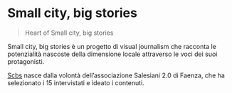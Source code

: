 # Small city, big stories

> Heart of Small city, big stories

Small city, big stories è un progetto di visual journalism che racconta le potenzialità nascoste della dimensione locale attraverso le voci dei suoi protagonisti.

[Scbs](http://hornetti.github.io/smallcitybigstories/Index.html) nasce dalla volontà dell’associazione Salesiani 2.0 di Faenza, che ha selezionato i 15 intervistati e ideato i contenuti.